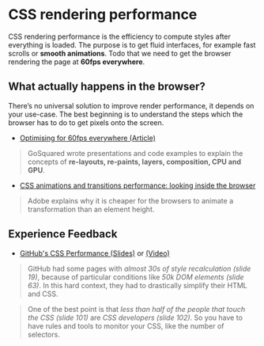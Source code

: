 # CSS rendering performance

CSS rendering performance is the efficiency to compute styles after everything is loaded.
The purpose is to get fluid interfaces, for example fast scrolls or **smooth animations**.
Todo that we need to get the browser rendering the page at **60fps everywhere**.


## What actually happens in the browser? 

There’s no universal solution to improve render performance, it depends on your use-case.
The best beginning is to understand the steps which the browser has to do to get pixels onto the screen.

 * [Optimising for 60fps everywhere (Article)][gosquared-article]

> GoSquared wrote presentations and code examples to explain the concepts of **re-layouts, re-paints, layers, composition, CPU and GPU**.

[gosquared-article]: https://engineering.gosquared.com/optimising-60fps-everywhere-in-javascript


 * [CSS animations and transitions performance: looking inside the browser][adobe-animations-performance]
  
> Adobe explains why it is cheaper for the browsers to animate a transformation than an element height.

[adobe-animations-performance]: http://blogs.adobe.com/webplatform/2014/03/18/css-animations-and-transitions-performance/


## Experience Feedback

 * [GitHub's CSS Performance (Slides)][github-slides] or [(Video)][github-video]

> GitHub had some pages with *almost 30s of style recalculation (slide 19)*,
because of particular conditions like *50k DOM elements (slide 63)*.
In this hard context, they had to drastically simplify their HTML and CSS.

> One of the best point is that *less than half of the people that touch the CSS (slide 101)* are *CSS developers (slide 102)*.
So you have to have rules and tools to monitor your CSS, like the number of selectors. 

[github-slides]: https://speakerdeck.com/jonrohan/githubs-css-performance
[github-video]: https://vimeo.com/54990931




